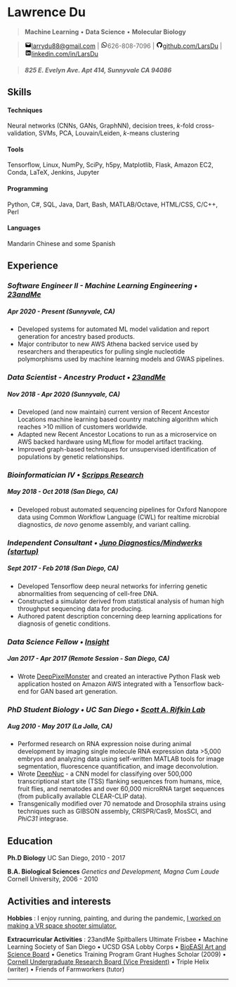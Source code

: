 Lawrence Du
=========================

> **Machine Learning** • **Data Science** • **Molecular Biology**

> ![mail](icons/png/mail.png)[larrydu88@gmail.com](mailto:larrydu88@gmail.com) | ![phone](icons/png/whatsapp.png)626-808-7096 | ![github](icons/png/github.png)[github.com/LarsDu](http://github.com/LarsDu) | ![linkedin](icons/png/linkedin.png)[linkedin.com/in/LarsDu](http://linkedin.com/in/LarsDu)

> ##### *825 E. Evelyn Ave. Apt 414, Sunnyvale CA 94086*

Skills
--------------------
#### Techniques
Neural networks (CNNs, GANs, GraphNN), decision trees, *k*-fold cross-validation, SVMs, PCA, Louvain/Leiden, *k*-means clustering

#### Tools
Tensorflow, Linux, NumPy, SciPy, h5py, Matplotlib, Flask, Amazon EC2, Conda, LaTeX, Jenkins, Jupyter

#### Programming
Python, C\#, SQL, Java, Dart, Bash, MATLAB/Octave, HTML/CSS, C/C++, Perl

#### Languages
Mandarin Chinese and some Spanish


Experience
--------------------

### *Software Engineer II - Machine Learning Engineering • [23andMe](https://www.linkedin.com/company/23andme/mycompany/)*
##### Apr 2020 - Present (Sunnyvale, CA)

 * Developed systems for automated ML model validation and report generation for ancestry based products.
 * Major contributor to new AWS Athena backed service used by researchers and therapeutics for pulling single nucleotide polymorphisms used by machine learning models and GWAS pipelines.
       
### *Data Scientist - Ancestry Product • [23andMe](https://www.linkedin.com/company/23andme/mycompany/)*
##### Nov 2018 - Apr 2020 (Sunnyvale, CA)

 * Developed (and now maintain) current version of Recent Ancestor Locations machine learning based country matching algorithm which reaches >10 million of customers worldwide.
 * Adapted new Recent Ancestor Locations to run as a microservice on AWS backed hardware using MLflow for model artifact tracking.
 * Improved graph-based techniques for unsupervised identification of populations by genetic relationships.

### *Bioinformatician IV • [Scripps Research](https://www.scripps.edu/science-and-medicine/cores-and-services/bioinformatics-core/index.html)*
##### May 2018 - Oct 2018 (San Diego, CA)

 * Developed robust automated sequencing pipelines for Oxford Nanopore data using Common Workflow Language (CWL) for realtime microbial diagnostics, *de novo* genome assembly, and variant calling.

### *Independent Consultant • [Juno Diagnostics/Mindwerks (startup)](https://www.linkedin.com/company/juno-diagnostics/)*
##### Sept 2017 - Feb 2018 (San Diego, CA)

 * Developed Tensorflow deep neural networks for inferring genetic abnormalities from sequencing of cell-free DNA.
 * Constructed a simulator derived from statistical analysis of human high throughput sequencing data for producing. 
 * Authored patent description concerning deep learning applications for diagnosis of genetic conditions.

### *Data Science Fellow • [Insight](https://insightfellows.com/data-science)*
##### Jan 2017 - Apr 2017 (Remote Session - San Diego, CA)

 * Wrote [DeepPixelMonster](https://github.com/LarsDu/DeepPixelMonster) and created an interactive Python Flask web application hosted on Amazon AWS integrated with a Tensorflow back-end for GAN based art generation.


### *PhD Student Biology • UC San Diego • [Scott A. Rifkin Lab](http://labs.biology.ucsd.edu/rifkin/)*
##### Aug 2010 - May 2017 (La Jolla, CA)

 * Performed research on RNA expression noise during animal development by imaging single molecule RNA expression data >5,000 embryos and analyzing data using self-written MATLAB tools for image segmentation, fluorescence quantification, and image deconvolution.
 * Wrote [DeepNuc](https://github.com/LarsDu/DeepNuc) - a CNN model for classifying over 500,000 transcriptional start site (TSS) flanking sequences from humans, mice, fruit flies, and nematodes and over 60,000 microRNA target sequences (from publically available CLEAR-CLIP data).
 * Transgenically modified over 70 nematode and Drosophila strains using techniques such as GIBSON assembly, CRISPR/Cas9, MosSCI, and *PhiC31* integrase.    


Education
---------
**Ph.D Biology**
UC San Diego, 2010 - 2017  


**B.A. Biological Sciences** *Genetics and Development, Magna Cum Laude*
Cornell University, 2006 - 2010  



Activities and interests
------------------------
 
**Hobbies**
:   I enjoy running, painting, and during the pandemic, [I worked on making a VR space shooter simulator.](https://www.youtube.com/watch?v=doYKLAeZUbM&t=37s)



**Extracurricular Activities**
:   23andMe Spitballers Ultimate Frisbee • Machine Learning Society of San Diego • UCSD GSA Lobby Corps • [BioEASI Art and Science Board](https://bioeasi.ucsd.edu/) • Genetics Training Program Grant Hughes Scholar (2009) • [Cornell Undergraduate Research Board (Vice President)](https://www.cornellcurb.com/) • Triple Helix (writer) • Friends of Farmworkers (tutor)

----

